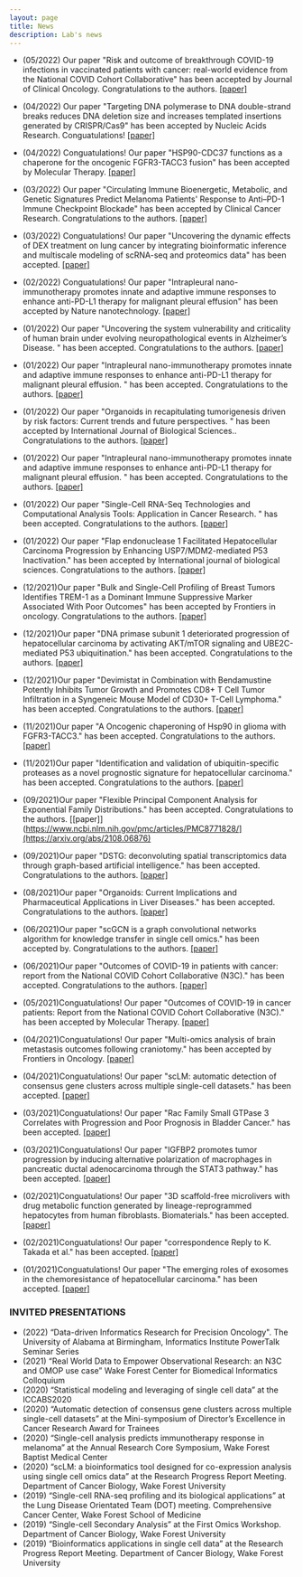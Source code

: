 ```yaml
---
layout: page
title: News
description: Lab's news
---
```


* (05/2022) Our paper "Risk and outcome of breakthrough COVID-19 infections in vaccinated patients with cancer: real-world evidence from the National COVID Cohort Collaborative" has been accepted by Journal of Clinical Oncology. Congratulations to the authors. [[paper]](https://www.ncbi.nlm.nih.gov/pmc/articles/PMC9061155/)

* (04/2022) Our paper "Targeting DNA polymerase to DNA double-strand breaks reduces DNA deletion size and increases templated insertions generated by CRISPR/Cas9" has been accepted by Nucleic Acids Research. Conguatulations! [[paper]](https://academic.oup.com/nar/article/50/7/3944/6552087?login=false)

* (04/2022) Conguatulations! Our paper "HSP90-CDC37 functions as a chaperone for the oncogenic FGFR3-TACC3 fusion" has been accepted by Molecular Therapy. [[paper]](https://www.sciencedirect.com/science/article/abs/pii/S1525001622000922?casa_token=uYa8siR5sogAAAAA:IbdsxGPdqbBEvC9hn_AZVu3SYTvUXOb7w-086fVYCvzDN7yrNEirul4Du-toxF-GUfoQlUdDiQ)

* (03/2022) Our paper "Circulating Immune Bioenergetic, Metabolic, and Genetic Signatures Predict Melanoma Patients' Response to Anti–PD-1 Immune Checkpoint Blockade" has been accepted by Clinical Cancer Research. Congratulations to the authors. [[paper]](https://aacrjournals.org/clincancerres/article-abstract/28/6/1192/682031/Circulating-Immune-Bioenergetic-Metabolic-and)

* (03/2022) Conguatulations! Our paper "Uncovering the dynamic effects of DEX treatment on lung cancer by integrating bioinformatic inference and multiscale modeling of scRNA-seq and proteomics data" has been accepted. [[paper]](https://arxiv.org/abs/2203.00743)

* (02/2022) Conguatulations! Our paper "Intrapleural nano-immunotherapy promotes innate and adaptive immune responses to enhance anti-PD-L1 therapy for malignant pleural effusion" has been accepted by Nature nanotechnology. [[paper]](https://www.nature.com/articles/s41565-021-01032-w)

* (01/2022) Our paper "Uncovering the system vulnerability and criticality of human brain under evolving neuropathological events in Alzheimer’s Disease. " has been accepted. Congratulations to the authors. [[paper]](https://arxiv.org/abs/2201.08941)

* (01/2022) Our paper "Intrapleural nano-immunotherapy promotes innate and adaptive immune responses to enhance anti-PD-L1 therapy for malignant pleural effusion. " has been accepted. Congratulations to the authors. [[paper]](https://www.nature.com/articles/s41565-021-01032-w)

* (01/2022) Our paper "Organoids in recapitulating tumorigenesis driven by risk factors: Current trends and future perspectives. " has been accepted by International Journal of Biological Sciences.. Congratulations to the authors. [[paper]](https://www.ncbi.nlm.nih.gov/pmc/articles/PMC9066109/)

* (01/2022) Our paper "Intrapleural nano-immunotherapy promotes innate and adaptive immune responses to enhance anti-PD-L1 therapy for malignant pleural effusion. " has been accepted. Congratulations to the authors. [[paper]](https://www.nature.com/articles/s41565-021-01032-w)

* (01/2022) Our paper "Single-Cell RNA-Seq Technologies and Computational Analysis Tools: Application in Cancer Research. " has been accepted. Congratulations to the authors. [[paper]](https://link.springer.com/protocol/10.1007/978-1-0716-1896-7_23)

* (01/2022) Our paper "Flap endonuclease 1 Facilitated Hepatocellular Carcinoma Progression by Enhancing USP7/MDM2-mediated P53 Inactivation." has been accepted by International journal of biological sciences. Congratulations to the authors. [[paper]](https://www.ncbi.nlm.nih.gov/pmc/articles/PMC8771828/)

* (12/2021)Our paper "Bulk and Single-Cell Profiling of Breast Tumors Identifies TREM-1 as a Dominant Immune Suppressive Marker Associated With Poor Outcomes" has been accepted by Frontiers in oncology. Congratulations to the authors. [[paper]](https://europepmc.org/article/pmc/pmc8692779)

* (12/2021)Our paper "DNA primase subunit 1 deteriorated progression of hepatocellular carcinoma by activating AKT/mTOR signaling and UBE2C-mediated P53 ubiquitination." has been accepted. Congratulations to the authors. [[paper]](https://link.springer.com/article/10.1186/s13578-021-00555-y)

* (12/2021)Our paper "Devimistat in Combination with Bendamustine Potently Inhibits Tumor Growth and Promotes CD8+ T Cell Tumor Infiltration in a Syngeneic Mouse Model of CD30+ T-Cell Lymphoma." has been accepted. Congratulations to the authors. [[paper]](https://www.sciencedirect.com/science/article/pii/S0006497121042166?casa_token=4cGQEVHkeJAAAAAA:QqjY2EEoIUUL27hFvxXxmSw4wYiZb3X9eZrCt0CJn08308QmldpWHHNU4aoytZ9113vMbE23sQ)

* (11/2021)Our paper "A Oncogenic chaperoning of Hsp90 in glioma with FGFR3-TACC3." has been accepted. Congratulations to the authors. [[paper]](https://academic.oup.com/neuro-oncology/article-abstract/23/Supplement_2/ii4/6366649)

* (11/2021)Our paper "Identification and validation of ubiquitin-specific proteases as a novel prognostic signature for hepatocellular carcinoma." has been accepted. Congratulations to the authors. [[paper]](https://www.ncbi.nlm.nih.gov/pmc/articles/PMC7949004/)

* (09/2021)Our paper "Flexible Principal Component Analysis for Exponential Family Distributions." has been accepted. Congratulations to the authors. [[paper]](https://www.ncbi.nlm.nih.gov/pmc/articles/PMC8771828/](https://arxiv.org/abs/2108.06876)

* (09/2021)Our paper "DSTG: deconvoluting spatial transcriptomics data through graph-based artificial intelligence." has been accepted. Congratulations to the authors. [[paper]](https://academic.oup.com/bib/article/22/5/bbaa414/6105942?login=false)

* (08/2021)Our paper "Organoids: Current Implications and Pharmaceutical Applications in Liver Diseases." has been accepted. Congratulations to the authors. [[paper]](https://www.ingentaconnect.com/content/ben/cmp/2021/00000014/00000004/art00005)

* (06/2021)Our paper "scGCN is a graph convolutional networks algorithm for knowledge transfer in single cell omics." has been accepted by. Congratulations to the authors. [[paper]](https://www.nature.com/articles/s41467-021-24172-y)

* (06/2021)Our paper "Outcomes of COVID-19 in patients with cancer: report from the National COVID Cohort Collaborative (N3C)." has been accepted. Congratulations to the authors. [[paper]](https://www.ingentaconnect.com/content/wk/jco/2021/00000039/00000020/art00002)

* (05/2021)Conguatulations! Our paper "Outcomes of COVID-19 in cancer patients: Report from the National COVID Cohort Collaborative (N3C)." has been accepted by Molecular Therapy. [[paper]](https://ascopubs.org/doi/abs/10.1200/JCO.2021.39.15_suppl.1500)

* (04/2021)Conguatulations! Our paper "Multi-omics analysis of brain metastasis outcomes following craniotomy." has been accepted by Frontiers in Oncology. [[paper]](https://www.frontiersin.org/articles/10.3389/fonc.2020.615472/full)

* (04/2021)Conguatulations! Our paper "scLM: automatic detection of consensus gene clusters across multiple single-cell datasets." has been accepted. [[paper]](https://www.sciencedirect.com/science/article/pii/S167202292030142X)

* (03/2021)Conguatulations! Our paper "Rac Family Small GTPase 3 Correlates with Progression and Poor Prognosis in Bladder Cancer." has been accepted. [[paper]](https://www.liebertpub.com/doi/full/10.1089/dna.2020.5613?casa_token=CEkLV6Q0dJIAAAAA%3Arwu2enn5C5cLlg3OaFY5hUXrVqdDB3In9h_0W8yfqM8R_pxe9dnRmB599g2QhFVIPFrq6Xb9kRmeRQ)

* (03/2021)Conguatulations! Our paper "IGFBP2 promotes tumor progression by inducing alternative polarization of macrophages in pancreatic ductal adenocarcinoma through the STAT3 pathway." has been accepted. [[paper]](https://www.sciencedirect.com/science/article/pii/S0304383520306583?casa_token=ffGIdgW-vnQAAAAA:p1ZmxnH5y8GfQIjdARuxmVkY4tl8Bvn2aUeQo4BLIwHNEkU5ygqzxRzYtOS9HLYnuVWtb1Nulw)

* (02/2021)Conguatulations! Our paper "3D scaffold-free microlivers with drug metabolic function generated by lineage-reprogrammed hepatocytes from human fibroblasts. Biomaterials." has been accepted. [[paper]](https://www.sciencedirect.com/science/article/pii/S0142961221000193?casa_token=9AQJVbF81iAAAAAA:wzdMdkE_SCJcEURR7b6ME6k481mIZ6kWBuH33xvgP8B7Gb3NmZl9gKTMqp8uXOnMuXnQ5YtUTg)

* (02/2021)Conguatulations! Our paper "correspondence Reply to K. Takada et al." has been accepted. [[paper]](https://www.researchgate.net/profile/Qianqian-Song-3/publication/355161555_Reply_to_K_Takada_et_al/links/61defb91323a2268f99d7e47/Reply-to-K-Takada-et-al.pdf)

* (01/2021)Conguatulations! Our paper "The emerging roles of exosomes in the chemoresistance of hepatocellular carcinoma." has been accepted. [[paper]](https://www.ingentaconnect.com/content/ben/cmc/2021/00000028/00000001/art00008)

### INVITED PRESENTATIONS
* (2022) “Data-driven Informatics Research for Precision Oncology". The University of Alabama at Birmingham, Informatics Institute PowerTalk Seminar Series
* (2021) “Real World Data to Empower Observational Research: an N3C and OMOP use case” Wake Forest Center for Biomedical Informatics Colloquium
* (2020) “Statistical modeling and leveraging of single cell data” at the ICCABS2020
* (2020) “Automatic detection of consensus gene clusters across multiple single-cell datasets” at the Mini-symposium of Director’s Excellence in Cancer Research Award for Trainees
* (2020) “Single-cell analysis predicts immunotherapy response in melanoma” at the Annual Research Core Symposium, Wake Forest Baptist Medical Center
* (2020) “scLM: a bioinformatics tool designed for co-expression analysis using single cell omics data” at the Research Progress Report Meeting. Department of Cancer Biology, Wake Forest University
* (2019) “Single-cell RNA-seq profiling and its biological applications” at the Lung Disease Orientated Team (DOT) meeting. Comprehensive Cancer Center, Wake Forest School of Medicine
* (2019) “Single-cell Secondary Analysis” at the First Omics Workshop. Department of Cancer Biology, Wake Forest University
* (2019) “Bioinformatics applications in single cell data” at the Research Progress Report Meeting. Department of Cancer Biology, Wake Forest University
